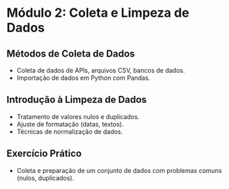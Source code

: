 # Módulo 2: Coleta e Limpeza de Dados

## Métodos de Coleta de Dados
- Coleta de dados de APIs, arquivos CSV, bancos de dados.
- Importação de dados em Python com Pandas.

## Introdução à Limpeza de Dados
- Tratamento de valores nulos e duplicados.
- Ajuste de formatação (datas, textos).
- Técnicas de normalização de dados.

## Exercício Prático
- Coleta e preparação de um conjunto de dados com problemas comuns (nulos, duplicados).